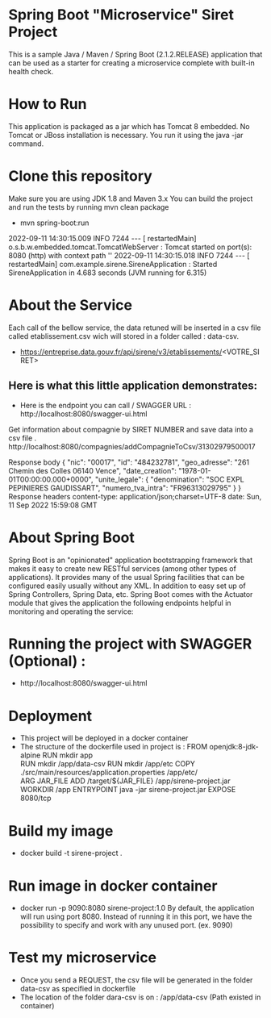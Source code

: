 # Spring Boot "Microservice" Siret Project
This is a sample Java / Maven / Spring Boot (2.1.2.RELEASE) application that can be used as a starter for creating a microservice complete with built-in health check.

# How to Run
This application is packaged as a jar which has Tomcat 8 embedded. No Tomcat or JBoss installation is necessary. You run it using the java -jar command.

# Clone this repository
Make sure you are using JDK 1.8 and Maven 3.x
You can build the project and run the tests by running mvn clean package
- mvn spring-boot:run 

2022-09-11 14:30:15.009  INFO 7244 --- [  restartedMain] o.s.b.w.embedded.tomcat.TomcatWebServer  : Tomcat started on port(s): 8080 (http) with context path ''
2022-09-11 14:30:15.018  INFO 7244 --- [  restartedMain] com.example.sirene.SireneApplication     : Started SireneApplication in 4.683 seconds (JVM running for 6.315)

# About the Service
Each call of the bellow service, the data retuned will be inserted in a csv file called etablissement.csv wich will stored in a folder called : data-csv. 

- https://entreprise.data.gouv.fr/api/sirene/v3/etablissements/<VOTRE_SIRET>

## Here is what this little application demonstrates:

- Here is the endpoint you can call / SWAGGER URL : http://localhost:8080/swagger-ui.html

Get information about compagnie by SIRET NUMBER and save data into a csv file .
http://localhost:8080/compagnies/addCompagnieToCsv/31302979500017

 Response body
{
  "nic": "00017",
  "id": "484232781",
  "geo_adresse": "261 Chemin des Colles 06140 Vence",
  "date_creation": "1978-01-01T00:00:00.000+0000",
  "unite_legale": {
    "denomination": "SOC EXPL PEPINIERES GAUDISSART",
    "numero_tva_intra": "FR96313029795"
  }
}
 Response headers
 content-type: application/json;charset=UTF-8 
 date: Sun, 11 Sep 2022 15:59:08 GMT 

# About Spring Boot
Spring Boot is an "opinionated" application bootstrapping framework that makes it easy to create new RESTful services (among other types of applications). It provides many of the usual Spring facilities that can be configured easily usually without any XML. In addition to easy set up of Spring Controllers, Spring Data, etc. Spring Boot comes with the Actuator module that gives the application the following endpoints helpful in monitoring and operating the service:

# Running the project with SWAGGER (Optional)  :
- http://localhost:8080/swagger-ui.html

# Deployment
- This project will be deployed in a docker container
- The structure of the dockerfile used in project is : 
FROM openjdk:8-jdk-alpine
RUN mkdir app	
RUN mkdir /app/data-csv
RUN mkdir /app/etc
COPY ./src/main/resources/application.properties /app/etc/	
ARG JAR_FILE
ADD /target/${JAR_FILE} /app/sirene-project.jar
WORKDIR /app
ENTRYPOINT java -jar sirene-project.jar
EXPOSE 8080/tcp

# Build my image
- docker build -t sirene-project .

# Run image in docker container
- docker run -p 9090:8080  sirene-project:1.0
By default, the application will run using port 8080. Instead of running it in this port, we have the possibility to specify and work with any unused port. (ex. 9090)

# Test my microservice
- Once you send a REQUEST, the csv file will be generated in the folder data-csv as specified in dockerfile
- The location of the folder dara-csv is on : /app/data-csv (Path existed in container) 
